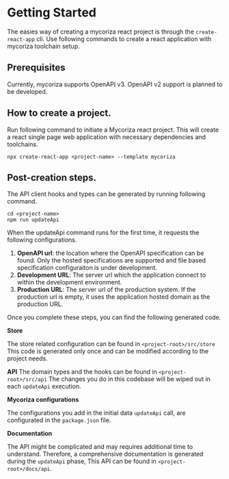 # Getting Started

The easies way of creating a mycoriza react project is through
the `create-react-app` cli. Use following commands to create
a react application with mycoriza toolchain setup.

## Prerequisites

Currently, mycoriza supports OpenAPI v3. OpenAPI v2 support is planned to be developed.

## How to create a project.

Run following command to initiate a Mycoriza react project. This will create a
react single page web application with necessary dependencies and toolchains.

```shell
npx create-react-app <project-name> --template mycoriza
```

## Post-creation steps.

The API client hooks and types can be generated by running following command.

```shell
cd <project-name>
npm run updateApi
```

When the updateApi command runs for the first time, it requests the following 
configurations.

1. **OpenAPI url**: the location where the OpenAPI specification can be found.
Only the hosted specifications are supported and file based specification configuraiton
is under development.
2. **Development URL**: The server url which the application connect to within the 
development environment.
3. **Production URL**: The server url of the production system. If the production url
is empty, it uses the application hosted domain as the production URL.

Once you complete these steps, you can find the following generated code. 

**Store** 

The store related configuration can be found in `<project-root>/src/store`
This code is generated only once and can be modified according to the 
project needs.

**API**
The domain types and the hooks can be found in `<project-root>/src/api` 
The changes you do in this codebase will be wiped out in each `updateApi`
execution. 

**Mycoriza configurations**

The configurations you add in the initial data `updateApi` call, are configurated
in the `package.json` file. 

**Documentation**

The API might be complicated and may requires additional time to understand.
Therefore, a comprehensive documentation is generated during the `updateApi`
phase, This API can be found in `<project-root>/docs/api`.
